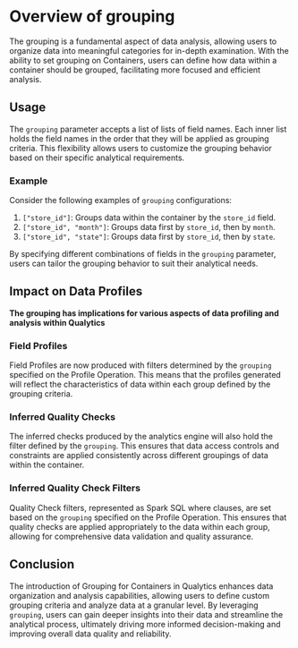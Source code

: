 # Overview of grouping

The grouping is a fundamental aspect of data analysis, allowing users to organize data into meaningful categories for in-depth examination. With the ability to set grouping on Containers, users can define how data within a container should be grouped, facilitating more focused and efficient analysis.

## Usage

The `grouping` parameter accepts a list of lists of field names. Each inner list holds the field names in the order that they will be applied as grouping criteria. This flexibility allows users to customize the grouping behavior based on their specific analytical requirements.

### Example

Consider the following examples of `grouping` configurations:

1. `["store_id"]`: Groups data within the container by the `store_id` field.
2. `["store_id", "month"]`: Groups data first by `store_id`, then by `month`.
3. `["store_id", "state"]`: Groups data first by `store_id`, then by `state`.

By specifying different combinations of fields in the `grouping` parameter, users can tailor the grouping behavior to suit their analytical needs.

## Impact on Data Profiles

**The grouping has implications for various aspects of data profiling and analysis within Qualytics**

### Field Profiles

Field Profiles are now produced with filters determined by the `grouping` specified on the Profile Operation. This means that the profiles generated will reflect the characteristics of data within each group defined by the grouping criteria.

### Inferred Quality Checks

The inferred checks produced by the analytics engine will also hold the filter defined by the `grouping`. This ensures that data access controls and constraints are applied consistently across different groupings of data within the container.

### Inferred Quality Check Filters

Quality Check filters, represented as Spark SQL where clauses, are set based on the `grouping` specified on the Profile Operation. This ensures that quality checks are applied appropriately to the data within each group, allowing for comprehensive data validation and quality assurance.

## Conclusion

The introduction of Grouping for Containers in Qualytics enhances data organization and analysis capabilities, allowing users to define custom grouping criteria and analyze data at a granular level. By leveraging `grouping`, users can gain deeper insights into their data and streamline the analytical process, ultimately driving more informed decision-making and improving overall data quality and reliability.
